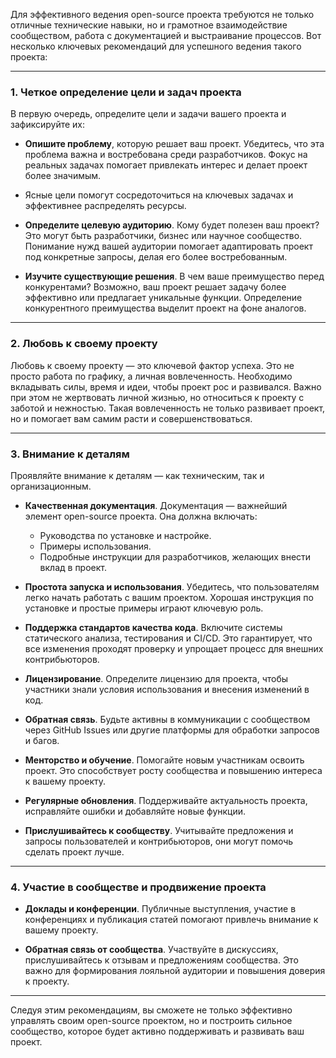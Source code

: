 Для эффективного ведения open-source проекта требуются не только отличные технические навыки, но и грамотное взаимодействие сообществом, работа с документацией и выстраивание процессов. Вот несколько ключевых рекомендаций для успешного ведения такого проекта:

---

### 1. **Четкое определение цели и задач проекта**

В первую очередь, определите цели и задачи вашего проекта и зафиксируйте их:

- **Опишите проблему**, которую решает ваш проект. Убедитесь, что эта проблема важна и востребована среди разработчиков. Фокус на реальных задачах помогает привлекать интерес и делает проект более значимым.
- Ясные цели помогут сосредоточиться на ключевых задачах и эффективнее распределять ресурсы.
    
- **Определите целевую аудиторию**. Кому будет полезен ваш проект? Это могут быть разработчики, бизнес или научное сообщество. Понимание нужд вашей аудитории помогает адаптировать проект под конкретные запросы, делая его более востребованным.
    
- **Изучите существующие решения**. В чем ваше преимущество перед конкурентами? Возможно, ваш проект решает задачу более эффективно или предлагает уникальные функции. Определение конкурентного преимущества выделит проект на фоне аналогов.


---

### 2. **Любовь к своему проекту**

Любовь к своему проекту — это ключевой фактор успеха. Это не просто работа по графику, а личная вовлеченность. Необходимо вкладывать силы, время и идеи, чтобы проект рос и развивался. Важно при этом не жертвовать личной жизнью, но относиться к проекту с заботой и нежностью. Такая вовлеченность не только развивает проект, но и помогает вам самим расти и совершенствоваться.

---

### 3. **Внимание к деталям**

Проявляйте внимание к деталям — как техническим, так и организационным.

- **Качественная документация**. Документация — важнейший элемент open-source проекта. Она должна включать:
    
    - Руководства по установке и настройке.
    - Примеры использования.
    - Подробные инструкции для разработчиков, желающих внести вклад в проект.
- **Простота запуска и использования**. Убедитесь, что пользователям легко начать работать с вашим проектом. Хорошая инструкция по установке и простые примеры играют ключевую роль.
    
- **Поддержка стандартов качества кода**. Включите системы статического анализа, тестирования и CI/CD. Это гарантирует, что все изменения проходят проверку и упрощает процесс для внешних контрибьюторов.
    
- **Лицензирование**. Определите лицензию для проекта, чтобы участники знали условия использования и внесения изменений в код.
    
- **Обратная связь**. Будьте активны в коммуникации с сообществом через GitHub Issues или другие платформы для обработки запросов и багов.
    
- **Менторство и обучение**. Помогайте новым участникам освоить проект. Это способствует росту сообщества и повышению интереса к вашему проекту.
    
- **Регулярные обновления**. Поддерживайте актуальность проекта, исправляйте ошибки и добавляйте новые функции.
    
- **Прислушивайтесь к сообществу**. Учитывайте предложения и запросы пользователей и контрибьюторов, они могут помочь сделать проект лучше.
    

---

### 4. **Участие в сообществе и продвижение проекта**

- **Доклады и конференции**. Публичные выступления, участие в конференциях и публикация статей помогают привлечь внимание к вашему проекту.
    
- **Обратная связь от сообщества**. Участвуйте в дискуссиях, прислушивайтесь к отзывам и предложениям сообщества. Это важно для формирования лояльной аудитории и повышения доверия к проекту.
    

---

Следуя этим рекомендациям, вы сможете не только эффективно управлять своим open-source проектом, но и построить сильное сообщество, которое будет активно поддерживать и развивать ваш проект.